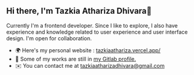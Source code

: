 ## Hi there, I'm Tazkia Athariza Dhivara👋

Currently I'm a frontend developer. Since I like to explore, I also have experience and knowledge related to user experience and user interface design. I'm open for collaboration.

* 🌍 Here's my personal website : [tazkiaathariza.vercel.app/](https://tazkiaathariza.vercel.app/)
* 🔭 Some of my works are still in [my Gitlab profile.](https://gitlab.com/tazkia.athariza.dhivara-2018)
* ✉️ You can contact me at [tazkiaatharizadhivara@gmail.com](mailto:tazkiaatharizadhivara@gmail.com)




